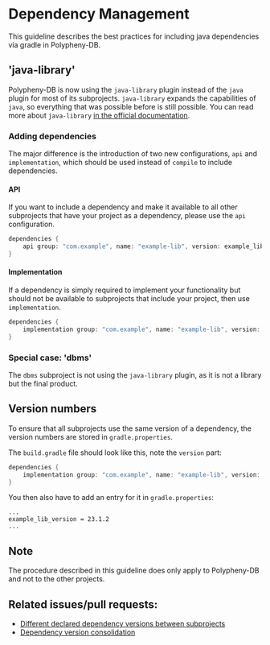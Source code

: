# Dependency Management

This guideline describes the best practices for including java dependencies via gradle in Polypheny-DB. 

## 'java-library'

Polypheny-DB is now using the `java-library` plugin instead of the `java` plugin for most of its subprojects.
`java-library` expands the capabilities of `java`, so everything that was possible before is still possible.
You can read more about `java-library` [in the official documentation](https://docs.gradle.org/current/userguide/java_library_plugin.html).

### Adding dependencies

The major difference is the introduction of two new configurations, `api` and `implementation`, which should 
be used instead of `compile` to include dependencies.

#### API
If you want to include a dependency and make it available to all other subprojects that have your project as a dependency, 
please use the `api` configuration.
```groovy
dependencies {
    api group: "com.example", name: "example-lib", version: example_lib_version
}
```

#### Implementation
If a dependency is simply required to implement your functionality but should not be available to subprojects that include 
your project, then use `implementation`.
```groovy
dependencies {
    implementation group: "com.example", name: "example-lib", version: example_lib_version
}
```

### Special case: 'dbms'

The `dbms` subproject is not using the `java-library` plugin, as it is not a library but the final product.


## Version numbers

To ensure that all subprojects use the same version of a dependency, the version numbers are stored in `gradle.properties`.

The `build.gradle` file should look like this, note the `version` part:
```groovy
dependencies {
    implementation group: "com.example", name: "example-lib", version: example_lib_version
}
```

You then also have to add an entry for it in `gradle.properties`:
```
...
example_lib_version = 23.1.2
...
```

## Note
The procedure described in this guideline does only apply to Polypheny-DB and not to the other projects.

## Related issues/pull requests:
- [Different declared dependency versions between subprojects](https://github.com/polypheny/Polypheny-DB/issues/89)
- [Dependency version consolidation](https://github.com/polypheny/Polypheny-DB/pull/91)

